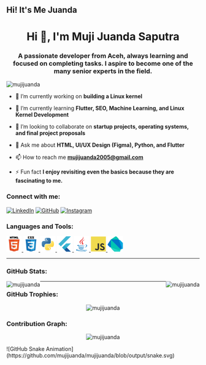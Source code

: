 ## Hi! It's Me Juanda
<h1 align="center">Hi 👋, I'm Muji Juanda Saputra</h1>
<h3 align="center">A passionate developer from Aceh, always learning and focused on completing tasks. I aspire to become one of the many senior experts in the field.</h3>

<p align="left"> <img src="https://komarev.com/ghpvc/?username=mujijuanda&label=Profile%20views&color=0e75b6&style=flat" alt="mujijuanda" /> </p>

- 🔭 I’m currently working on **building a Linux kernel**

- 🌱 I’m currently learning **Flutter, SEO, Machine Learning, and Linux Kernel Development**

- 👯 I’m looking to collaborate on **startup projects, operating systems, and final project proposals**

- 💬 Ask me about **HTML, UI/UX Design (Figma), Python, and Flutter**

- 📫 How to reach me **mujijuanda2005@gmail.com**

- ⚡ Fun fact **I enjoy revisiting even the basics because they are fascinating to me.**

<h3 align="left">Connect with me:</h3>
<p align="left">
<a href="https://linkedin.com/in/mujijuanda" target="blank"><img align="center" src="https://raw.githubusercontent.com/danielcranney/readme-generator/main/public/icons/socials/linkedin.svg" alt="LinkedIn" height="30" width="40" /></a>
<a href="https://github.com/mujijuanda" target="blank"><img align="center" src="https://raw.githubusercontent.com/danielcranney/readme-generator/main/public/icons/socials/github.svg" alt="GitHub" height="30" width="40" /></a>
<a href="https://instagram.com/mujijuanda" target="blank"><img align="center" src="https://raw.githubusercontent.com/danielcranney/readme-generator/main/public/icons/socials/instagram.svg" alt="Instagram" height="30" width="40" /></a>
</p>

<h3 align="left">Languages and Tools:</h3>
<p align="left"> 
<a href="https://www.w3.org/html/" target="_blank"> <img src="https://raw.githubusercontent.com/devicons/devicon/master/icons/html5/html5-original-wordmark.svg" alt="html5" width="40" height="40"/> </a>
<a href="https://www.w3schools.com/css/" target="_blank"> <img src="https://raw.githubusercontent.com/devicons/devicon/master/icons/css3/css3-original-wordmark.svg" alt="css3" width="40" height="40"/> </a>
<a href="https://www.python.org" target="_blank"> <img src="https://raw.githubusercontent.com/devicons/devicon/master/icons/python/python-original.svg" alt="python" width="40" height="40"/> </a>
<a href="https://flutter.dev" target="_blank"> <img src="https://raw.githubusercontent.com/devicons/devicon/master/icons/flutter/flutter-original.svg" alt="flutter" width="40" height="40"/> </a>
<a href="https://www.oracle.com/java/" target="_blank"> <img src="https://raw.githubusercontent.com/devicons/devicon/master/icons/java/java-original.svg" alt="java" width="40" height="40"/> </a>
<a href="https://developer.mozilla.org/en-US/docs/Web/JavaScript" target="_blank"> <img src="https://raw.githubusercontent.com/devicons/devicon/master/icons/javascript/javascript-original.svg" alt="javascript" width="40" height="40"/> </a>
<a href="https://dart.dev/" target="_blank"> <img src="https://raw.githubusercontent.com/devicons/devicon/master/icons/dart/dart-original.svg" alt="dart" width="40" height="40"/> </a>
</p>

---

<h3 align="left">GitHub Stats:</h3>
<p>
<img align="left" src="https://github-readme-stats.vercel.app/api?username=mujijuanda&show_icons=true&locale=en" alt="mujijuanda" />
<img align="right" src="https://github-readme-streak-stats.herokuapp.com/?user=mujijuanda&" alt="mujijuanda" />
</p>

---

<h3 align="left">GitHub Trophies:</h3>
<p align="center"> <img src="https://github-profile-trophy.vercel.app/?username=mujijuanda" alt="mujijuanda" /> </p>

<h3 align="left">Contribution Graph:</h3>
<p align="center"><img src="https://activity-graph.herokuapp.com/graph?username=mujijuanda&bg_color=0d1017&color=ffffff&line=00ff00&point=ff0000&area=true&hide_border=true" alt="mujijuanda" /></p>
![GitHub Snake Animation](https://github.com/mujijuanda/mujijuanda/blob/output/snake.svg)

